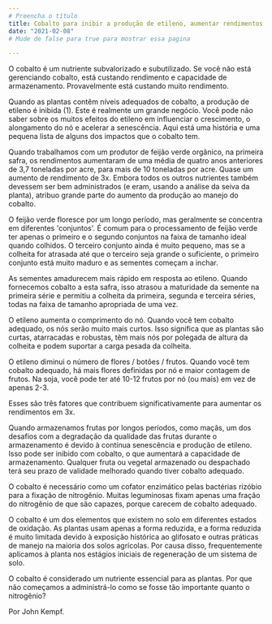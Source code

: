 ```yaml
---
# Preencha o título
title: Cobalto para inibir a produção de etileno, aumentar rendimentos e melhorar a capacidade de armazenamento.
date: "2021-02-08"
# Mude de false para true para mostrar essa pagina

---
```



O cobalto é um nutriente subvalorizado e subutilizado. Se você não está gerenciando cobalto, está custando rendimento e capacidade de armazenamento. Provavelmente está custando muito rendimento.

Quando as plantas contêm níveis adequados de cobalto, a produção de etileno é inibida (1). Este é realmente um grande negócio. Você pode não saber sobre os muitos efeitos do etileno em influenciar o crescimento, o alongamento do nó e acelerar a senescência. Aqui está uma história e uma pequena lista de alguns dos impactos que o cobalto tem.

Quando trabalhamos com um produtor de feijão verde orgânico, na primeira safra, os rendimentos aumentaram de uma média de quatro anos anteriores de 3,7 toneladas por acre, para mais de 10 toneladas por acre. Quase um aumento de rendimento de 3x. Embora todos os outros nutrientes também devessem ser bem administrados (e eram, usando a análise da seiva da planta), atribuo grande parte do aumento da produção ao manejo do cobalto.

O feijão verde floresce por um longo período, mas geralmente se concentra em diferentes 'conjuntos'. É comum para o processamento de feijão verde ter apenas o primeiro e o segundo conjuntos na faixa de tamanho ideal quando colhidos. O terceiro conjunto ainda é muito pequeno, mas se a colheita for atrasada até que o terceiro seja grande o suficiente, o primeiro conjunto está muito maduro e as sementes começam a inchar.

As sementes amadurecem mais rápido em resposta ao etileno. Quando fornecemos cobalto a esta safra, isso atrasou a maturidade da semente na primeira série e permitiu a colheita da primeira, segunda e terceira séries, todas na faixa de tamanho apropriada de uma vez.

O etileno aumenta o comprimento do nó. Quando você tem cobalto adequado, os nós serão muito mais curtos. Isso significa que as plantas são curtas, atarracadas e robustas, têm mais nós por polegada de altura da colheita e podem suportar a carga pesada da colheita.

O etileno diminui o número de flores / botões / frutos. Quando você tem cobalto adequado, há mais flores definidas por nó e maior contagem de frutos. Na soja, você pode ter até 10-12 frutos por nó (ou mais) em vez de apenas 2-3.

Esses são três fatores que contribuem significativamente para aumentar os rendimentos em 3x.

Quando armazenamos frutas por longos períodos, como maçãs, um dos desafios com a degradação da qualidade das frutas durante o armazenamento é devido à contínua senescência e produção de etileno. Isso pode ser inibido com cobalto, o que aumentará a capacidade de armazenamento. Qualquer fruta ou vegetal armazenado ou despachado terá seu prazo de validade melhorado quando tiver cobalto adequado.

O cobalto é necessário como um cofator enzimático pelas bactérias rizóbio para a fixação de nitrogênio. Muitas leguminosas fixam apenas uma fração do nitrogênio de que são capazes, porque carecem de cobalto adequado.

O cobalto é um dos elementos que existem no solo em diferentes estados de oxidação. As plantas usam apenas a forma reduzida, e a forma reduzida é muito limitada devido à exposição histórica ao glifosato e outras práticas de manejo na maioria dos solos agrícolas. Por causa disso, frequentemente aplicamos à planta nos estágios iniciais de regeneração de um sistema de solo.

O cobalto é considerado um nutriente essencial para as plantas. Por que não começamos a administrá-lo como se fosse tão importante quanto o nitrogênio?

Por John Kempf.